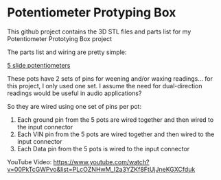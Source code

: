 
# Potentiometer Protyping Box

This github project contains the 3D STL files and parts list for my Potentiometer Prototying Box project  

The parts list and wiring are pretty simple:

[5 slide potentiometers](https://amzn.to/2R1zZVO)

These pots have 2 sets of pins for weening and/or waxing readings... for this project, I only used one set. I assume the need for dual-direction readings would be useful in audio applications?

So they are wired using one set of pins per pot:  
   1. Each ground pin from the 5 pots are wired together and then wired to the input connector
   2. Each VIN pin from the 5 pots are wired together and then wired to the input connector
   3. Each Data pin from the 5 pots is wired to the input connector

YouTube Video:  https://www.youtube.com/watch?v=00PkTcGWPvo&list=PLcOZNHwM_I2a3YZKf8FtUjJneKGXCfduk

